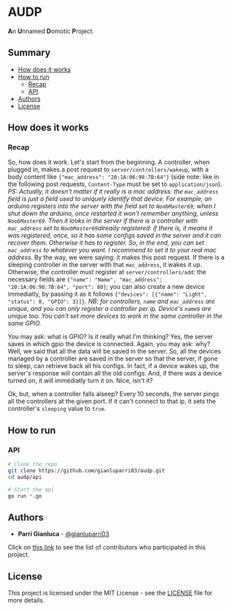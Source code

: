 # AUDP

**A**n **U**nnamed **D**omotic **P**roject.


## Summary

- [How does it works](#How-does-it-works)
- [How to run](#How-to-run)
  - [Recap](#Recap)
  - [API](#API)
- [Authors](#Authors)
- [License](#License)


## How does it works

### Recap

So, how does it work.
Let's start from the beginning. A controller, when plugged in, makes a post request to `server/controllers/wakeup`, with a body content like `{"mac_address": "20:1A:06:98:7B:64"}` (side note: like in the following post requests, `Content-Type` must be set to `application/json`).
*PS: Actually, it doesn't matter if it really is a mac address: the `mac_address` field is just a field used to uniquely identify that device. For example, an arduino registers into the server with the field set to `NoobMaster69`; when I shut down the arduino, once restarted it won't remember anything, unless `NoobMaster69`. Then it looks in the server if there is a controller with `mac_address` set to `NoobMaster69`already registered: if there is, it means it was registered, once, so it has some configs saved in the server and it can recover them. Otherwise it has to register.
So, in the end, you can set `mac_address` to whatever you want. I recommend to set it to your real mac address.*
By the way, we were saying: it makes this post request. If there is a sleeping controller in the server with that `mac_address`, it wakes it up. Otherwise, the controller must register at `server/controllers/add`: the necessary fields are `{"name": "Name", "mac_address": "20:1A:06:98:7B:64", "port": 80}`; you can also create a new device immediatly, by passing it as it follows `{"devices": [{"name": "Light", "status": 0, "GPIO": 3}]}`.
*NB: for controllers, `name` and `mac_address` are unique, and you can only register a controller per ip. Device's `name`s are unique too. You can't set more devices to work in the same controller in the same GPIO.*

You may ask: what is GPIO? Is it really what I'm thinking?
Yes, the server saves in which gpio the device is connected. Again, you may ask: why? Well, we said that all the data will be saved in the server. So, all the devices managed by a controller are saved in the server so that the server, if gone to sleep, can retrieve back all his configs.
In fact, if a device wakes up, the server's response will contain all the old configs. And, if there was a device turned on, it will immediatly turn it on. Nice, isn't it?

Ok, but, when a controller falls alseep?
Every 10 seconds, the server pings all the controllers at the given port. If it can't connect to that ip, it sets the controller's `sleeping` value to `true`.

## How to run

### API

```bash
# Clone the repo
git clone https://github.com/gianluparri03/audp.git
cd audp/api

# Start the api
go run *.go
```


## Authors

- **Parri Gianluca** - [@gianluparri03](https://github.com/gianluparri03)

Click on [this link](https://github.com/gianluparri03/audp/graphs/contributors) to see the list of contributors who participated in this project.


## License

This project is licensed under the MIT License - see the [LICENSE](LICENSE) file for more details.
